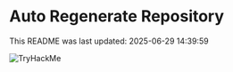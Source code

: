 # Auto Regenerate Repository

This README was last updated: 2025-06-29 14:39:59

 ![TryHackMe](https://tryhackme.com/badge/533634)